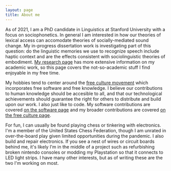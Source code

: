 ```yaml
---
layout: page
title: About me
---
```

As of 2021, I am a PhD candidate in Linguistics at Stanford University with a focus on sociophonetics. In general I am 
interested in how our theories of lexical access can accomodate theories of socially-mediated sound change. My in-progress 
dissertation work is investigating part of this question: do the linguistic memories we use to recognize speech include 
haptic context and are the effects consistent with sociolinguistic theories of embodiment. [My research page](../research)
has more extensive information on my academic work, so this page covers the not-so-academic stuff I find enjoyable in my 
free time.

My hobbies tend to center around the [free culture movement](free-culture.md) which incorporates free software and 
free knowledge. I believe our contributions to human knowledge should be accesible to all, and that our technological 
achievements should guarantee the right for others to distribute and build upon our work. I also just like to code. My 
software contributions are covered [on the software page](../software/index.md) and my broader contributions are covered
[on the free culture page](free-culture.md).

For fun, I can usually be found playing chess or tinkering with electronics. I'm a member of the United States Chess 
Federation, though I am unrated in over-the-board play given limited opportunities during the pandemic. I also build and
repair electronics. If you see a nest of wires or circuit boards behind me, it's likely I'm in the middle of a project 
such as refurbishing broken nintendo consoles or modding my Playstation so that it connects to LED light strips. I have 
many other interests, but as of writing these are the two I'm working on most.

